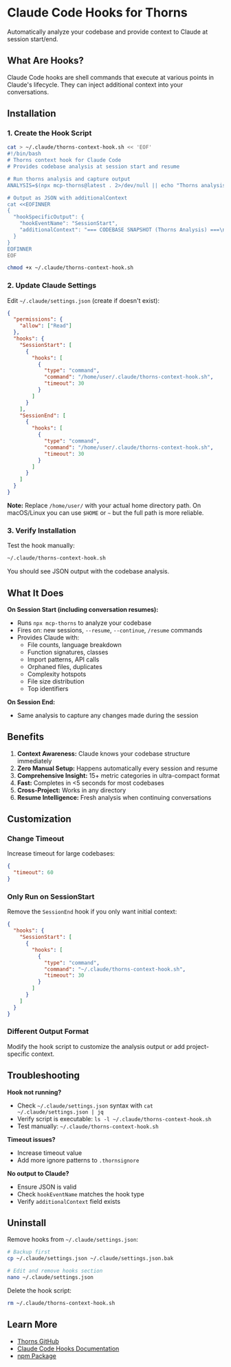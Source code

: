 # Claude Code Hooks for Thorns

Automatically analyze your codebase and provide context to Claude at session start/end.

## What Are Hooks?

Claude Code hooks are shell commands that execute at various points in Claude's lifecycle. They can inject additional context into your conversations.

## Installation

### 1. Create the Hook Script

```bash
cat > ~/.claude/thorns-context-hook.sh << 'EOF'
#!/bin/bash
# Thorns context hook for Claude Code
# Provides codebase analysis at session start and resume

# Run thorns analysis and capture output
ANALYSIS=$(npx mcp-thorns@latest . 2>/dev/null || echo "Thorns analysis unavailable")

# Output as JSON with additionalContext
cat <<EOFINNER
{
  "hookSpecificOutput": {
    "hookEventName": "SessionStart",
    "additionalContext": "=== CODEBASE SNAPSHOT (Thorns Analysis) ===\n\n${ANALYSIS}\n\n=== Generated at session start/resume ==="
  }
}
EOFINNER
EOF

chmod +x ~/.claude/thorns-context-hook.sh
```

### 2. Update Claude Settings

Edit `~/.claude/settings.json` (create if doesn't exist):

```json
{
  "permissions": {
    "allow": ["Read"]
  },
  "hooks": {
    "SessionStart": [
      {
        "hooks": [
          {
            "type": "command",
            "command": "/home/user/.claude/thorns-context-hook.sh",
            "timeout": 30
          }
        ]
      }
    ],
    "SessionEnd": [
      {
        "hooks": [
          {
            "type": "command",
            "command": "/home/user/.claude/thorns-context-hook.sh",
            "timeout": 30
          }
        ]
      }
    ]
  }
}
```

**Note:** Replace `/home/user/` with your actual home directory path. On macOS/Linux you can use `$HOME` or `~` but the full path is more reliable.

### 3. Verify Installation

Test the hook manually:

```bash
~/.claude/thorns-context-hook.sh
```

You should see JSON output with the codebase analysis.

## What It Does

**On Session Start (including conversation resumes):**
- Runs `npx mcp-thorns` to analyze your codebase
- Fires on: new sessions, `--resume`, `--continue`, `/resume` commands
- Provides Claude with:
  - File counts, language breakdown
  - Function signatures, classes
  - Import patterns, API calls
  - Orphaned files, duplicates
  - Complexity hotspots
  - File size distribution
  - Top identifiers

**On Session End:**
- Same analysis to capture any changes made during the session

## Benefits

1. **Context Awareness:** Claude knows your codebase structure immediately
2. **Zero Manual Setup:** Happens automatically every session and resume
3. **Comprehensive Insight:** 15+ metric categories in ultra-compact format
4. **Fast:** Completes in <5 seconds for most codebases
5. **Cross-Project:** Works in any directory
6. **Resume Intelligence:** Fresh analysis when continuing conversations

## Customization

### Change Timeout

Increase timeout for large codebases:

```json
{
  "timeout": 60
}
```

### Only Run on SessionStart

Remove the `SessionEnd` hook if you only want initial context:

```json
{
  "hooks": {
    "SessionStart": [
      {
        "hooks": [
          {
            "type": "command",
            "command": "~/.claude/thorns-context-hook.sh",
            "timeout": 30
          }
        ]
      }
    ]
  }
}
```

### Different Output Format

Modify the hook script to customize the analysis output or add project-specific context.

## Troubleshooting

**Hook not running?**
- Check `~/.claude/settings.json` syntax with `cat ~/.claude/settings.json | jq`
- Verify script is executable: `ls -l ~/.claude/thorns-context-hook.sh`
- Test manually: `~/.claude/thorns-context-hook.sh`

**Timeout issues?**
- Increase timeout value
- Add more ignore patterns to `.thornsignore`

**No output to Claude?**
- Ensure JSON is valid
- Check `hookEventName` matches the hook type
- Verify `additionalContext` field exists

## Uninstall

Remove hooks from `~/.claude/settings.json`:

```bash
# Backup first
cp ~/.claude/settings.json ~/.claude/settings.json.bak

# Edit and remove hooks section
nano ~/.claude/settings.json
```

Delete the hook script:

```bash
rm ~/.claude/thorns-context-hook.sh
```

## Learn More

- [Thorns GitHub](https://github.com/AnEntrypoint/mcp-thorns)
- [Claude Code Hooks Documentation](https://docs.claude.com/en/docs/claude-code/hooks)
- [npm Package](https://www.npmjs.com/package/mcp-thorns)